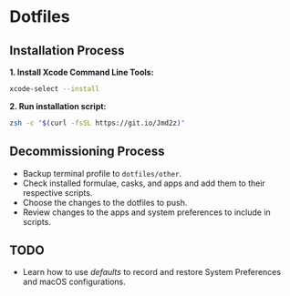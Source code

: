 # Dotfiles

## Installation Process

**1. Install Xcode Command Line Tools:**

```sh
xcode-select --install
```

**2. Run installation script:**

```sh
zsh -c "$(curl -fsSL https://git.io/Jmd2z)"
```

## Decommissioning Process

- Backup terminal profile to `dotfiles/other`.
- Check installed formulae, casks, and apps and add them to their respective scripts.
- Choose the changes to the dotfiles to push.
- Review changes to the apps and system preferences to include in scripts.

## TODO

- Learn how to use *defaults* to record and restore System Preferences and macOS configurations.
